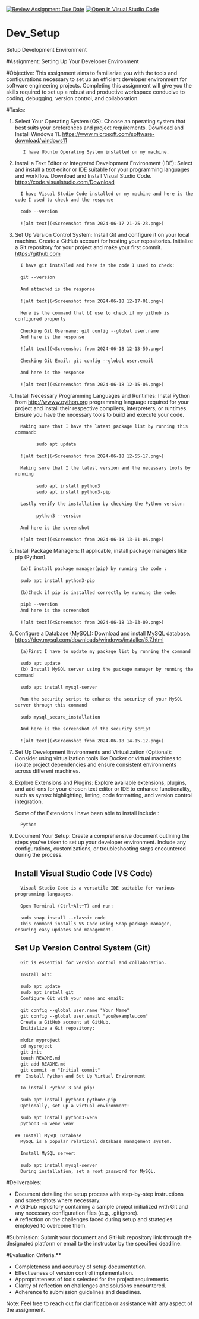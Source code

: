 [![Review Assignment Due Date](https://classroom.github.com/assets/deadline-readme-button-22041afd0340ce965d47ae6ef1cefeee28c7c493a6346c4f15d667ab976d596c.svg)](https://classroom.github.com/a/vbnbTt5m)
[![Open in Visual Studio Code](https://classroom.github.com/assets/open-in-vscode-2e0aaae1b6195c2367325f4f02e2d04e9abb55f0b24a779b69b11b9e10269abc.svg)](https://classroom.github.com/online_ide?assignment_repo_id=15282870&assignment_repo_type=AssignmentRepo)
# Dev_Setup
Setup Development Environment

#Assignment: Setting Up Your Developer Environment

#Objective:
This assignment aims to familiarize you with the tools and configurations necessary to set up an efficient developer environment for software engineering projects. Completing this assignment will give you the skills required to set up a robust and productive workspace conducive to coding, debugging, version control, and collaboration.

#Tasks:

1. Select Your Operating System (OS):
   Choose an operating system that best suits your preferences and project requirements. Download and Install Windows 11. https://www.microsoft.com/software-download/windows11

          I have Ubuntu Operating System installed on my machine.

2. Install a Text Editor or Integrated Development Environment (IDE):
   Select and install a text editor or IDE suitable for your programming languages and workflow. Download and Install Visual Studio Code. https://code.visualstudio.com/Download

         I have Visual Studio Code installed on my machine and here is the code I used to check and the response

         code --version

         ![alt text](<Screenshot from 2024-06-17 21-25-23.png>)

3. Set Up Version Control System:
   Install Git and configure it on your local machine. Create a GitHub account for hosting your repositories. Initialize a Git repository for your project and make your first commit. https://github.com

         I have git installed and here is the code I used to check:

         git --version

         And attached is the response 
         
         ![alt text](<Screenshot from 2024-06-18 12-17-01.png>)

         Here is the command that bI use to check if my github is configured properly

         Checking Git Username: git config --global user.name
         And here is the response

         ![alt text](<Screenshot from 2024-06-18 12-13-50.png>)

         Checking Git Email: git config --global user.email

         And here is the response

         ![alt text](<Screenshot from 2024-06-18 12-15-06.png>)


4. Install Necessary Programming Languages and Runtimes:
  Instal Python from http://wwww.python.org programming language required for your project and install their respective compilers, interpreters, or runtimes. Ensure you have the necessary tools to build and execute your code.

         Making sure that I have the latest package list by running this command:

               sudo apt update

         ![alt text](<Screenshot from 2024-06-18 12-55-17.png>)

         Making sure that I the latest version and the necessary tools by running 

               sudo apt install python3
               sudo apt install python3-pip

         Lastly verify the installation by checking the Python version:

               python3 --version

         And here is the screenshot

         ![alt text](<Screenshot from 2024-06-18 13-01-06.png>)
 

5. Install Package Managers:
   If applicable, install package managers like pip (Python).

         (a)I install package manager(pip) by running the code :

         sudo apt install python3-pip

         (b)Check if pip is installed correctly by running the code:

         pip3 --version
         And here is the screenshot

         ![alt text](<Screenshot from 2024-06-18 13-03-09.png>)

6. Configure a Database (MySQL):
   Download and install MySQL database. https://dev.mysql.com/downloads/windows/installer/5.7.html

         (a)First I have to update my package list by running the command

         sudo apt update
         (b) Install MySQL server using the package manager by running the command

         sudo apt install mysql-server

         Run the security script to enhance the security of your MySQL server through this command

         sudo mysql_secure_installation

         And here is the screenshot of the security script

         ![alt text](<Screenshot from 2024-06-18 14-15-12.png>)


7. Set Up Development Environments and Virtualization (Optional):
   Consider using virtualization tools like Docker or virtual machines to isolate project dependencies and ensure consistent environments across different machines.

8. Explore Extensions and Plugins:
   Explore available extensions, plugins, and add-ons for your chosen text editor or IDE to enhance functionality, such as syntax highlighting, linting, code formatting, and version control integration.

   Some of the Extensions I have been able to install include :

         Python


9. Document Your Setup:
    Create a comprehensive document outlining the steps you've taken to set up your developer environment. Include any configurations, customizations, or troubleshooting steps encountered during the process. 

      ## Install Visual Studio Code (VS Code)
         Visual Studio Code is a versatile IDE suitable for various programming languages.

         Open Terminal (Ctrl+Alt+T) and run:

         sudo snap install --classic code
         This command installs VS Code using Snap package manager, ensuring easy updates and management.
      ## Set Up Version Control System (Git)
         Git is essential for version control and collaboration.

         Install Git:

         sudo apt update
         sudo apt install git
         Configure Git with your name and email:

         git config --global user.name "Your Name"
         git config --global user.email "you@example.com"
         Create a GitHub account at GitHub.
         Initialize a Git repository:

         mkdir myproject
         cd myproject
         git init
         touch README.md
         git add README.md
         git commit -m "Initial commit"
       ##  Install Python and Set Up Virtual Environment
       
         To install Python 3 and pip:

         sudo apt install python3 python3-pip
         Optionally, set up a virtual environment:

         sudo apt install python3-venv
         python3 -m venv venv
      
       ## Install MySQL Database
         MySQL is a popular relational database management system.

         Install MySQL server:

         sudo apt install mysql-server
         During installation, set a root password for MySQL.



#Deliverables:
- Document detailing the setup process with step-by-step instructions and screenshots where necessary.
- A GitHub repository containing a sample project initialized with Git and any necessary configuration files (e.g., .gitignore).
- A reflection on the challenges faced during setup and strategies employed to overcome them.

#Submission:
Submit your document and GitHub repository link through the designated platform or email to the instructor by the specified deadline.

#Evaluation Criteria:**
- Completeness and accuracy of setup documentation.
- Effectiveness of version control implementation.
- Appropriateness of tools selected for the project requirements.
- Clarity of reflection on challenges and solutions encountered.
- Adherence to submission guidelines and deadlines.

Note: Feel free to reach out for clarification or assistance with any aspect of the assignment.
